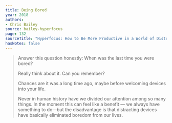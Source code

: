 ```yaml
---
title: Being Bored
year: 2018
authors:
- Chris Bailey
source: bailey-hyperfocus
page: 132
sourceTitle: "Hyperfocus: How to Be More Productive in a World of Distraction"
hasNotes: false
---
```


> Answer this question honestly: When was the last time you were bored?
>
> Really think about it. Can you remember?
>
> Chances are it was a long time ago, maybe before welcoming devices into your life.
>
> Never in human history have we divided our attention among so many things. In the moment this can feel like a benefit — we always have something to do—but the disadvantage is that distracting devices have basically eliminated boredom from our lives.
